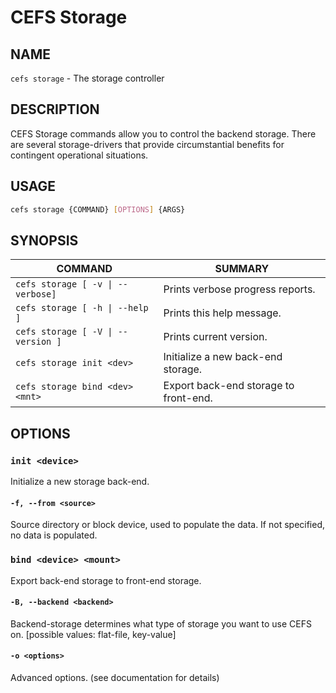# CEFS Storage

## NAME

`cefs storage` - The storage controller

## DESCRIPTION

CEFS Storage commands allow you to control the backend storage. There
are several storage-drivers that provide circumstantial benefits for
contingent operational situations.

## USAGE

``` bash
cefs storage {COMMAND} [OPTIONS] {ARGS}
```

## SYNOPSIS

|COMMAND                             |SUMMARY                               |
|------------------------------------|--------------------------------------|
|`cefs storage [ -v \| --verbose]`   |Prints verbose progress reports.      |
|`cefs storage [ -h \| --help ]`     |Prints this help message.             |
|`cefs storage [ -V \| --version ]`  |Prints current version.               |
|`cefs storage init <dev>`           |Initialize a new back-end storage.    |
|`cefs storage bind <dev> <mnt>`     |Export back-end storage to front-end. |

## OPTIONS

### `init <device>`

Initialize a new storage back-end.

#### `-f, --from <source>`

Source directory or block device, used to populate the data.
If not specified, no data is populated.

### ``bind <device> <mount>``

Export back-end storage to front-end storage.

#### `-B, --backend <backend>`

Backend-storage determines what type of storage you want to use CEFS on.
[possible values: flat-file, key-value]

#### `-o <options>`

Advanced options. (see documentation for details)
